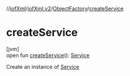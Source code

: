 //[iofXml](../../../index.md)/[iofXml.v2](../index.md)/[ObjectFactory](index.md)/[createService](create-service.md)

# createService

[jvm]\
open fun [createService](create-service.md)(): [Service](../-service/index.md)

Create an instance of [Service](../-service/index.md)
